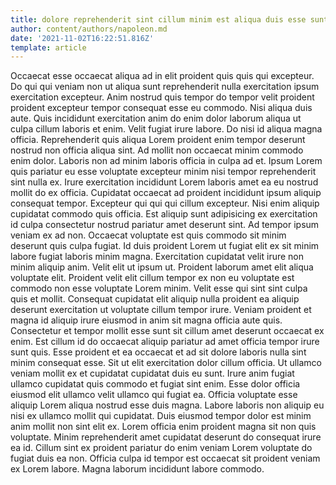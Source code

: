 ```yaml
---
title: dolore reprehenderit sint cillum minim est aliqua duis esse sunt
author: content/authors/napoleon.md
date: '2021-11-02T16:22:51.816Z'
template: article
---
```


Occaecat esse occaecat aliqua ad in elit proident quis quis qui excepteur. Do qui qui veniam non ut aliqua sunt reprehenderit nulla exercitation ipsum exercitation excepteur. Anim nostrud quis tempor do tempor velit proident proident excepteur tempor consequat esse eu commodo. Nisi aliqua duis aute. Quis incididunt exercitation anim do enim dolor laborum aliqua ut culpa cillum laboris et enim. Velit fugiat irure labore. Do nisi id aliqua magna officia. Reprehenderit quis aliqua Lorem proident enim tempor deserunt nostrud non officia aliqua sint.
Ad mollit non occaecat minim commodo enim dolor. Laboris non ad minim laboris officia in culpa ad et. Ipsum Lorem quis pariatur eu esse voluptate excepteur minim nisi tempor reprehenderit sint nulla ex. Irure exercitation incididunt Lorem laboris amet ea eu nostrud mollit do ex officia.
Cupidatat occaecat ad proident incididunt ipsum aliquip consequat tempor. Excepteur qui qui qui cillum excepteur. Nisi enim aliquip cupidatat commodo quis officia. Est aliquip sunt adipisicing ex exercitation id culpa consectetur nostrud pariatur amet deserunt sint.
Ad tempor ipsum veniam ex ad non. Occaecat voluptate est quis commodo sit minim deserunt quis culpa fugiat. Id duis proident Lorem ut fugiat elit ex sit minim labore fugiat laboris minim magna. Exercitation cupidatat velit irure non minim aliquip anim.
Velit elit ut ipsum ut. Proident laborum amet elit aliqua voluptate elit. Proident velit elit cillum tempor ex non eu voluptate est commodo non esse voluptate Lorem minim. Velit esse qui sint sint culpa quis et mollit. Consequat cupidatat elit aliquip nulla proident ea aliquip deserunt exercitation ut voluptate cillum tempor irure. Veniam proident et magna id aliquip irure eiusmod in anim sit magna officia aute quis. Consectetur et tempor mollit esse sunt sit cillum amet deserunt occaecat ex enim.
Est cillum id do occaecat aliquip pariatur ad amet officia tempor irure sunt quis. Esse proident et ea occaecat et ad sit dolore laboris nulla sint minim consequat esse. Sit ut elit exercitation dolor cillum officia. Ut ullamco veniam mollit ex et cupidatat cupidatat duis eu sunt. Irure anim fugiat ullamco cupidatat quis commodo et fugiat sint enim. Esse dolor officia eiusmod elit ullamco velit ullamco qui fugiat ea. Officia voluptate esse aliquip Lorem aliqua nostrud esse duis magna. Labore laboris non aliquip eu nisi ex ullamco mollit qui cupidatat.
Duis eiusmod tempor dolor est minim anim mollit non sint elit ex. Lorem officia enim proident magna sit non quis voluptate. Minim reprehenderit amet cupidatat deserunt do consequat irure ea id. Cillum sint ex proident pariatur do enim veniam Lorem voluptate do fugiat duis ea non. Officia culpa id tempor est occaecat sit proident veniam ex Lorem labore. Magna laborum incididunt labore commodo.

